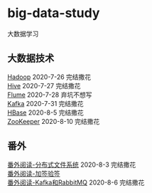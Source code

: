# big-data-study
大数据学习

## 大数据技术
[Hadoop](note/HADOOP-README.md) 2020-7-26 完结撒花  
[Hive](note/HIVE-README.md)  2020-7-27 完结撒花  
[Flume](note/FLUME-README.md)  2020-7-28 弃坑不想写  
[Kafka](note/KAFKA-README.md)  2020-7-31 完结撒花  
[HBase](note/HBASE-README.md)  2020-8-5 完结撒花    
[ZooKeeper](note/ZOOKEEPER-README.md)   2020-8-10 完结撒花     


## 番外
[番外阅读-分布式文件系统](note/番外阅读-分布式文件系统.md) 2020-8-3 完结撒花  
[番外阅读-加签验签](https://mp.weixin.qq.com/s/puPTgherQ8H9GSoW3YLMpw)  
[番外阅读-Kafka和RabbitMQ](note/番外阅读-Kafka和RabbitMQ.md) 2020-8-6 完结撒花  